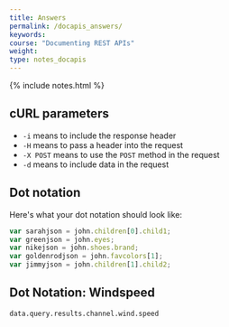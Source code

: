 ```yaml
---
title: Answers
permalink: /docapis_answers/
keywords: 
course: "Documenting REST APIs"
weight: 
type: notes_docapis
---
```

{% include notes.html %}

<h2 id="curlParameters">cURL parameters</h2>

* `-i` means to include the response header</li>
* `-H` means to pass a header into the request</li>
* `-X POST` means to use the `POST` method in the request</li>
* `-d` means to include data in the request</li>

<h2 id="dotNotation">Dot notation</h2>

Here's what your dot notation should look like:

```js
var sarahjson = john.children[0].child1;
var greenjson = john.eyes;
var nikejson = john.shoes.brand;
var goldenrodjson = john.favcolors[1];
var jimmyjson = john.children[1].child2;
```

<h2 id="dotNotationWindSpeed">Dot Notation: Windspeed</h2>

```data.query.results.channel.wind.speed```
